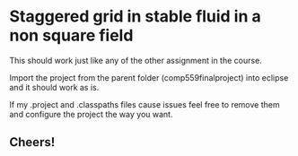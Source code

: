 # Staggered grid in stable fluid in a non square field

This should work just like any of the other assignment in the course.

Import the project from the parent folder (comp559finalproject) into eclipse and it should work as is.

If my .project and .classpaths files cause issues feel free to remove them and configure the project the way you want.

## Cheers!
